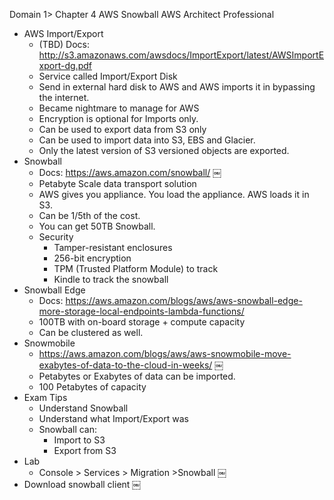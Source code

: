 Domain 1> Chapter 4
AWS Snowball
AWS Architect Professional

* AWS Import/Export
    * (TBD) Docs: http://s3.amazonaws.com/awsdocs/ImportExport/latest/AWSImportExport-dg.pdf
    * Service called Import/Export Disk
    * Send in external hard disk to AWS and AWS imports it in bypassing the internet.
    * Became nightmare to manage for AWS
    * Encryption is optional for Imports only.
    * Can be used to export data from S3 only
    * Can be used to import data into S3, EBS and Glacier.
    * Only the latest version of S3 versioned objects are exported.
* Snowball
    * Docs: https://aws.amazon.com/snowball/
￼
    * Petabyte Scale data transport solution
    * AWS gives you appliance. You load the appliance. AWS loads it in S3.
    * Can be 1/5th of the cost.
    * You can get 50TB Snowball.
    * Security
        * Tamper-resistant enclosures
        * 256-bit encryption
        * TPM (Trusted Platform Module) to track
        * Kindle to track the snowball
* Snowball Edge
    * Docs: https://aws.amazon.com/blogs/aws/aws-snowball-edge-more-storage-local-endpoints-lambda-functions/
    * 100TB with on-board storage + compute capacity
    * Can be clustered as well.
* Snowmobile
    * https://aws.amazon.com/blogs/aws/aws-snowmobile-move-exabytes-of-data-to-the-cloud-in-weeks/
￼
    * Petabytes or Exabytes of data can be imported.
    * 100 Petabytes of capacity
* Exam Tips
    * Understand Snowball
    * Understand what Import/Export was
    * Snowball can:
        * Import to S3
        * Export from S3
* Lab
    * Console > Services > Migration >Snowball
￼
* Download snowball client
￼

